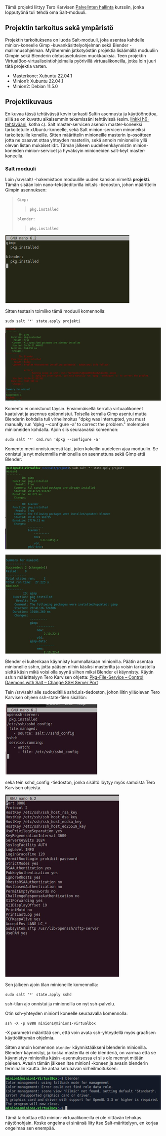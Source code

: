Tämä projekti liittyy Tero Karvisen [Palvelinten hallinta](https://terokarvinen.com/2022/palvelinten-hallinta-2022p2/) kurssiin, jonka lopputyönä tuli tehdä oma Salt-moduuli.

## Projektin tarkoitus sekä ympäristö

Projektin tarkoituksena on luoda Salt-moduuli, joka asentaa kahdelle minion-koneelle Gimp -kuvankäsittelyohjelman sekä Blender -mallinnusohjelman. Myöhemmin jatkotyöstän projektia lisäämällä moduuliin Gimpin sekä Blenderin oletusasetuksien muokkauksia.
Teen projektin VirtualBox-virtualisointiohjelmalla pyörivillä virtuaalikoneilla, jotka loin juuri tätä projektia varten.

- Masterkone: Xubuntu 22.04.1
- Minion1: Xubuntu 22.04.1
- Minion2: Debian 11.5.0

## Projektikuvaus

En kuvaa tässä tehtävässä kovin tarkasti Saltin asennusta ja käyttöönottoa, sillä se on kuvattu aikaisemmin tekemissäni tehtävissä (esim. [linkki h6-tehtävääni](https://wordpress.com/post/nellilaajaranta.wordpress.com/136), kotha c).
Salt master-servicen asensin master-koneeksi tarkoitetulle xUbuntu-koneelle, sekä Salt minion-servicen minoneiksi tarkoitetuille koneille.
Sitten määrittelin minioneille masterin ip-osoitteen jotta ne osaavat ottaa yhteyden masteriin, sekä annoin minioneille yllä olevan listan mukaiset id:t. Tämän jälkeen uudelleenkäynnistin minion-koneiden minion-servicet ja hyväksyin minioneiden salt-keyt master-koneella.

### Salt moduuli

Loin /srv/salt/ -hakemistoon moduulille uuden kansion nimeltä **projekti**. Tämän sisään loin nano-tekstieditorilla init.sls -tiedoston, johon määrittelin Gimpin asennuksen:

> `Gimp:`
>>   `pkg.installed`
>
> `blender:`
>>   `pkg.installed`

![init.sls-tiedosto](https://github.com/nellilaajaranta/saltproject/blob/main/photos/initsls.jpg)

Sitten testasin toimiiko tämä moduuli komennolla:

`sudo salt '*' state.apply projekti`

![epäonnistunut tilan ajo](https://github.com/nellilaajaranta/saltproject/blob/main/photos/failedminion1.jpg)

Komento ei onnistunut täysin. Ensimmäisellä kerralla virtuaalikoneet kaatuivat ja asennus epäonnistui. Toisella kerralla Gimp asentui mutta Blenderin kohdalla tuli virheilmoitus "dpkg was interrupted, you must manually run 'dpkg --configure -a' to correct the problem." molempien minioneiden kohdalla. Ajoin siis seuraavaksi komennon:

`sudo salt '*' cmd.run 'dpkg --configure -a'`

Komento meni onnistuneesti läpi, joten kokeilin uudeleen ajaa moduulin. Se onnistui ja nyt molemmilla minioneilla on asennettuna sekä Gimp että Blender:

![minion1](https://github.com/nellilaajaranta/saltproject/blob/main/photos/minion1%20install.jpg)

![minion2](https://github.com/nellilaajaranta/saltproject/blob/main/photos/minion2%20install.jpg)

Blender ei kuitenkaan käynnisty kummallakaan minionilla. Päätin asentaa minioneille ssh:n, jotta pääsen niihin käsiksi masterilta ja voisin tarkastella sieltä käsin mikä voisi olla syynä siihen miksi Blender ei käynnisty.
Käytin ssh:n määrittelyyn Tero Karvisen ohjetta: [Pkg-File-Service – Control Daemons with Salt – Change SSH Server Port](https://terokarvinen.com/2018/pkg-file-service-control-daemons-with-salt-change-ssh-server-port/)

Tein /srv/salt/ alle sudoeditillä sshd.sls-tiedoston, johon liitin ylläolevan Tero Karvisen ohjeen ssh-state-filen sisällön:

![ssh-state](https://github.com/nellilaajaranta/saltproject/blob/main/photos/ssh%20state.jpg)

sekä tein sshd_config -tiedoston, jonka sisältö löytyy myös samoista Tero Karvisen ohjeista.

![sshd-config](https://github.com/nellilaajaranta/saltproject/blob/main/photos/sshdconfig.jpg)

Sen jälkeen ajoin tilan minioneille komennolla:

`sudo salt '*' state.apply sshd`

ssh-tilan ajo onnistui ja minioneilla on nyt ssh-palvelu.

Otin ssh-yhteyden minion1 koneelle seuraavalla komennolla:

`ssh -X -p 8888 minion1@minion1-virtualbox`

-X parametri määrittää sen, että voin avata ssh-yhteydellä myös graafisen käyttöliittymän ohjelmia.

Sitten annoin komennon `blender` käynnistääkseni blenderin minionilla. Blenderr käynnistyi, ja koska masterilla ei ole blenderiä, on varmaa että se käynnistyy minionilta käsin -asennuksessa ei siis ole mennyt mitään pieleen. 
Avasin tämän jälkeen itse minion1 -koneen ja avasin blenderin terminalin kautta. Se antaa seruaavan virheilmoituksen:

![blendererror](https://github.com/nellilaajaranta/saltproject/blob/main/photos/blenderminion1.jpg)

Tämä tarkoittaa että minion-virtuaalikoneilla ei ole riittävän tehokas näytönohjain. Koske ongelma ei sinänsä liity itse Salt-märittelyyn, en korjaa ongelmaa sen enempää.
